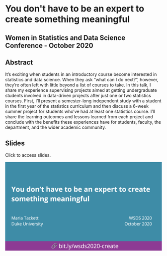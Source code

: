 # You don't have to be an expert to create something meaningful 

## Women in Statistics and Data Science Conference - October 2020

## Abstract

It’s exciting when students in an introductory course become interested in statistics and data science. When they ask “what can I do next?”, however, they’re often left with little beyond a list of courses to take. In this talk, I share my experience supervising projects aimed at getting undergraduate students involved in data-driven projects after just one or two statistics courses. First, I’ll present a semester-long independent study with a student in the first year of the statistics curriculum and then discuss a 6-week summer project for students who’ve had at least one statistics course. I’ll share the learning outcomes and lessons learned from each project and conclude with the benefits these experiences have for students, faculty, the department, and the wider academic community.

## Slides

Click to access slides.

<a href="https://github.com/matackett/wsds2020-create/blob/main/wsds-2020-create.pdf"><img src='title-slide.png' width="600"/></a>

